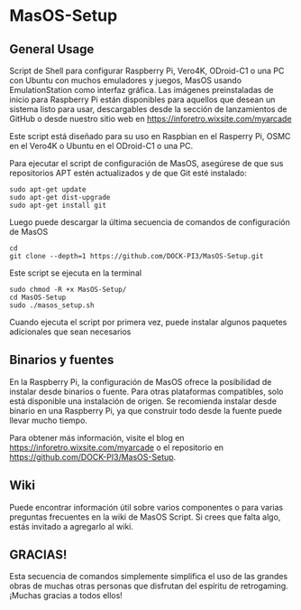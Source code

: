 MasOS-Setup
==============

General Usage
-------------

Script de Shell para configurar Raspberry Pi, Vero4K, ODroid-C1 o una PC con Ubuntu con muchos emuladores y juegos, MasOS usando EmulationStation como interfaz gráfica. Las imágenes preinstaladas de inicio para Raspberry Pi están disponibles para aquellos que desean un sistema listo para usar, descargables desde la sección de lanzamientos de GitHub o desde nuestro sitio web en https://inforetro.wixsite.com/myarcade 

Este script está diseñado para su uso en Raspbian en el Rasperry Pi, OSMC en el Vero4K o Ubuntu en el ODroid-C1 o una PC.

Para ejecutar el script de configuración de MasOS, asegúrese de que sus repositorios APT estén actualizados y de que Git esté instalado:

```shell
sudo apt-get update
sudo apt-get dist-upgrade
sudo apt-get install git
```

Luego puede descargar la última secuencia de comandos de configuración de MasOS

```shell
cd
git clone --depth=1 https://github.com/DOCK-PI3/MasOS-Setup.git
```

Este script se ejecuta en la terminal

```shell
sudo chmod -R +x MasOS-Setup/
cd MasOS-Setup
sudo ./masos_setup.sh
```

Cuando ejecuta el script por primera vez, puede instalar algunos paquetes adicionales que sean necesarios


Binarios y fuentes
--------------------

En la Raspberry Pi, la configuración de MasOS ofrece la posibilidad de instalar desde binarios o fuente. Para otras plataformas compatibles, solo está disponible una instalación de origen. Se recomienda instalar desde binario en una Raspberry Pi, ya que construir todo desde la fuente puede llevar mucho tiempo.

Para obtener más información, visite el blog en https://inforetro.wixsite.com/myarcade o el repositorio en https://github.com/DOCK-PI3/MasOS-Setup.

Wiki
----

Puede encontrar información útil sobre varios componentes o para varias preguntas frecuentes en la wiki de MasOS Script. Si crees que falta algo, estás invitado a agregarlo al wiki.


GRACIAS!
------

Esta secuencia de comandos simplemente simplifica el uso de las grandes obras de muchas otras personas que disfrutan del espíritu de retrogaming. ¡Muchas gracias a todos ellos!
